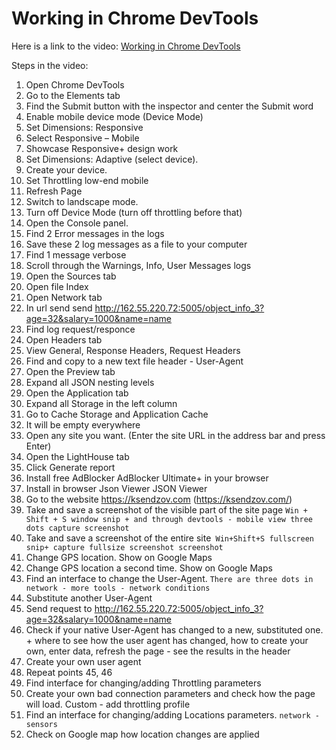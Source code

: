 # Working in Chrome DevTools
Here is a link to the video:  <a href="https://youtu.be/uGEhw1aMRNA">Working in Chrome DevTools</a> 

Steps in the video: 
  1. Open Chrome DevTools
  2. Go to the Elements tab
  3. Find the Submit button with the inspector and center the Submit word 
  4. Enable mobile device mode (Device Mode) 
  5. Set Dimensions: Responsive 
  6. Select Responsive – Mobile
  7. Showcase Responsive+ design work
  8. Set Dimensions: Adaptive (select device).
  9. Create your device.
  10. Set Throttling low-end mobile
  11. Refresh Page
  12. Switch to landscape mode.
  13. Turn off Device Mode  (turn off throttling before that)
  14. Open the Console panel.
  15. Find 2 Error messages in the logs
  16. Save these 2 log messages as a file to your computer
  17. Find 1 message verbose
  18. Scroll through the Warnings, Info, User Messages logs
  19. Open the Sources tab
  20. Open file Index
  21. Open Network tab
  22. In url send send http://162.55.220.72:5005/object_info_3?age=32&salary=1000&name=name 
  23. Find log request/responce 
  24. Open Headers tab
  25. View General, Response Headers, Request Headers
  26. Find and copy to a new text file header - User-Agent
  27. Open the Preview tab
  28. Expand all JSON nesting levels
  29. Open the Application tab
  30. Expand all Storage in the left column
  31. Go to Cache Storage and Application Cache 
  32. It will be empty everywhere
  33. Open any site you want. (Enter the site URL in the address bar and press Enter)
  34. Open the LightHouse tab
  35. Click Generate report
  36. Install free AdBlocker AdBlocker Ultimate+ in your browser
  37. Install in browser Json Viewer JSON Viewer
  38. Go to the website https://ksendzov.com (https://ksendzov.com/)
  39. Take and save a screenshot of the visible part of the site page `Win + Shift + S window snip + and through devtools - mobile view three dots capture screenshot`
  40. Take and save a screenshot of the entire site` Win+Shift+S fullscreen snip+ capture fullsize screenshot screenshot`
  41. Change GPS location. Show on Google Maps
  42. Change GPS location a second time. Show on Google Maps
  43. Find an interface to change the User-Agent. `There are three dots in network - more tools - network conditions`
  44. Substitute another User-Agent
  45. Send request to http://162.55.220.72:5005/object_info_3?age=32&salary=1000&name=name 
  46. Check if your native User-Agent has changed to a new, substituted one. + where to see how the user agent has changed, how to create your own, enter data, refresh the page - see the results in the header
  47. Create your own user agent
  48. Repeat points 45, 46
  49. Find interface for changing/adding Throttling parameters
  50. Create your own bad connection parameters and check how the page will load. Custom - add throttling profile
  51. Find an interface for changing/adding Locations parameters.  `network - sensors`
  52. Check on Google map how location changes are applied
